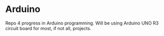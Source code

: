 # Arduino
 Repo 4 progress in Arduino programming. Will be using Arduino UNO R3 circuit board for most, if not all, projects.
